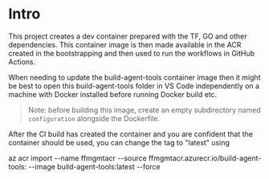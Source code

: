 # Intro

This project creates a dev container prepared with the TF, GO and other dependencies. This container image is then made available in the ACR created in the bootstrapping and then used to run the workflows in GitHub Actions.

When needing to update the build-agent-tools container image then it might be best to open this build-agent-tools folder in VS Code independently on a machine with Docker installed before running Docker build etc.  

>Note: before building this image, create an empty subdirectory named `configuration` alongside the Dockerfile.

After the CI build has created the container and you are confident that the container should be used, you can change the tag to "latest" using

az acr import --name ffmgmtacr --source ffmgmtacr.azurecr.io/build-agent-tools:<tag of latest image> --image build-agent-tools:latest --force